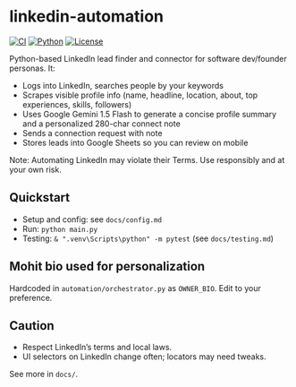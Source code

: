 # linkedin-automation

[![CI](https://img.shields.io/badge/tests-92%25%20coverage-brightgreen)](docs/testing.md)
[![Python](https://img.shields.io/badge/python-3.10%2B-blue)](https://www.python.org/)
[![License](https://img.shields.io/badge/license-MIT-lightgrey)](LICENSE)

Python-based LinkedIn lead finder and connector for software dev/founder personas. It:

- Logs into LinkedIn, searches people by your keywords
- Scrapes visible profile info (name, headline, location, about, top experiences, skills, followers)
- Uses Google Gemini 1.5 Flash to generate a concise profile summary and a personalized 280-char connect note
- Sends a connection request with note
- Stores leads into Google Sheets so you can review on mobile

Note: Automating LinkedIn may violate their Terms. Use responsibly and at your own risk.

## Quickstart

- Setup and config: see `docs/config.md`
- Run: `python main.py`
- Testing: `& ".venv\Scripts\python" -m pytest` (see `docs/testing.md`)

## Mohit bio used for personalization

Hardcoded in `automation/orchestrator.py` as `OWNER_BIO`. Edit to your preference.

## Caution

- Respect LinkedIn’s terms and local laws.
- UI selectors on LinkedIn change often; locators may need tweaks.

See more in `docs/`.

